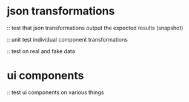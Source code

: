# json transformations

:: test that json transformations output the expected results (snapshot)

:: unit test individual component transformations

:: test on real and fake data

# ui components

:: test ui components on various things

